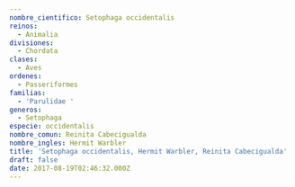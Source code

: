 ```yaml
---
nombre_cientifico: Setophaga occidentalis
reinos:
  - Animalia
divisiones:
  - Chordata
clases:
  - Aves
ordenes:
  - Passeriformes
familias:
  - 'Parulidae '
generos:
  - Setophaga
especie: occidentalis
nombre_comun: Reinita Cabecigualda
nombre_ingles: Hermit Warbler
title: 'Setophaga occidentalis, Hermit Warbler, Reinita Cabecigualda'
draft: false
date: 2017-08-19T02:46:32.000Z
---
```



